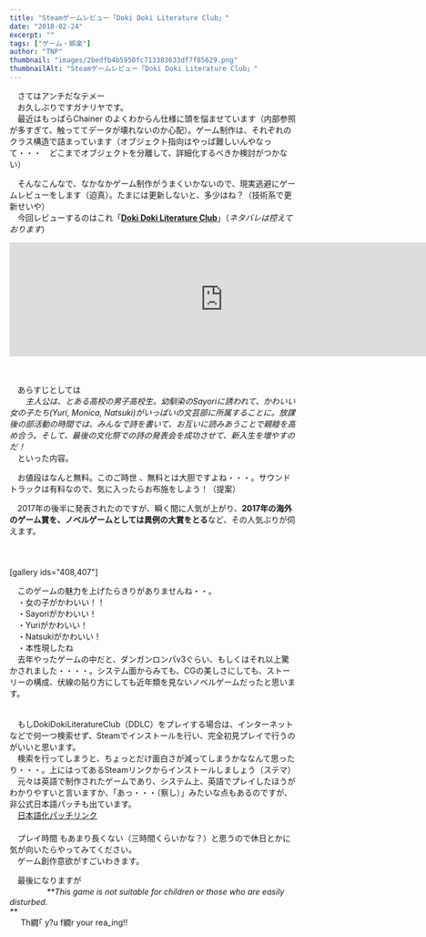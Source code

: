 ```yaml
---
title: "Steamゲームレビュー「Doki Doki Literature Club」"
date: "2018-02-24"
excerpt: ""
tags: ["ゲーム・娯楽"]
author: "TNP"
thumbnail: "images/2bedfb4b5950fc713383633df7f85629.png"
thumbnailAlt: "Steamゲームレビュー「Doki Doki Literature Club」"
---
```


  
　さてはアンチだなテメー  
　お久しぶりですガナリヤです。  
　最近はもっぱらChainer のよくわからん仕様に頭を悩ませています（内部参照が多すぎて、触っててデータが壊れないのか心配）。ゲーム制作は、それぞれのクラス構造で詰まっています（オブジェクト指向はやっぱ難しいんやなって・・・　どこまでオブジェクトを分離して、詳細化するべきか検討がつかない）  
  
  
　そんなこんなで、なかなかゲーム制作がうまくいかないので、現実逃避にゲームレビューをします（迫真）。たまには更新しないと、多少はね？（技術系で更新せいや）  
　今回レビューするのはこれ「[**Doki Doki Literature Club**](http://store.steampowered.com/app/698780/Doki_Doki_Literature_Club/)」（_ネタバレは控えております_）  
  

<iframe width="750" height="200" src="http://store.steampowered.com/widget/698780/" frameborder="0"><span data-mce-type="bookmark" style="display: inline-block; width: 0px; overflow: hidden; line-height: 0;" class="mce_SELRES_start">﻿</span></iframe>

 　  
  
　あらすじとしては  
　　_主人公は、とある高校の男子高校生。幼馴染のSayoriに誘われて、かわいい女の子たち(Yuri, Monica, Natsuki)がいっぱいの文芸部に所属することに。放課後の部活動の時間では、みんなで詩を書いて、お互いに読みあうことで親睦を高め合う。そして、最後の文化祭での詩の発表会を成功させて、新入生を増やすのだ！_  
　といった内容。  
  
　お値段はなんと無料。このご時世 、無料とは大胆ですよね・・・。サウンドトラックは有料なので、気に入ったらお布施をしよう！（提案）  
  
　2017年の後半に発表されたのですが、瞬く間に人気が上がり、**2017年の海外のゲーム賞を、ノベルゲームとしては異例の大賞をとる**など、その人気ぶりが伺えます。  
　  
　

\[gallery ids="408,407"\]

  
　このゲームの魅力を上げたらきりがありませんね・・。  
　・女の子がかわいい！！  
　・Sayoriがかわいい！  
　・Yuriがかわいい！  
　・Natsukiがかわいい！  
　・本性現したね  
　去年やったゲームの中だと、ダンガンロンパv3ぐらい、もしくはそれ以上驚かされました・・・・。システム面からみても、CGの美しさにしても、ストーリーの構成、伏線の貼り方にしても近年類を見ないノベルゲームだったと思います。  
　  
  
　もしDokiDokiLiteratureClub（DDLC）をプレイする場合は、インターネットなどで何一つ検索せず、Steamでインストールを行い、完全初見プレイで行うのがいいと思います。  
　検索を行ってしまうと、ちょっとだけ面白さが減ってしまうかななんて思ったり・・・。上にはってあるSteamリンクからインストールしましょう（ステマ）  
　元々は英語で制作されたゲームであり、システム上、英語でプレイしたほうがわかりやすいと言いますか、「あっ・・・（察し）」みたいな点もあるのですが、非公式日本語パッチも出ています。  
　[日本語化パッチリンク](http://steamcommunity.com/sharedfiles/filedetails/?id=1296040205)  
　  
　プレイ時間 もあまり長くない（三時間くらいかな？）と思うので休日とかに気が向いたらやってみてください。  
　ゲーム創作意欲がすごいわきます。  
  
　最後になりますが  
　             _**This game is not suitable for children or those who are easily disturbed.  
**_  
     Th繝｢ y?u f繝r your rea\_ing!!
